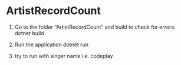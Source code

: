 # ArtistRecordCount



1. Go to the folder “ArtistRecordCount” and build to check for errors:
    dotnet build

2. Run the application
    dotnet run

3. try to run with singer name i.e. codeplay
